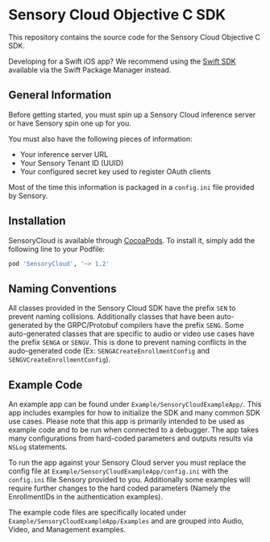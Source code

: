 # Sensory Cloud Objective C SDK

This repository contains the source code for the Sensory Cloud Objective C SDK.

Developing for a Swift iOS app? We recommend using the [Swift SDK](https://github.com/Sensory-Cloud/ios-sdk) available via the Swift Package Manager instead.

## General Information

Before getting started, you must spin up a Sensory Cloud inference server or have Sensory spin one up for you.

You must also have the following pieces of information:

- Your inference server URL
- Your Sensory Tenant ID (UUID)
- Your configured secret key used to register OAuth clients

Most of the time this information is packaged in a `config.ini` file provided by Sensory.

## Installation

SensoryCloud is available through [CocoaPods](https://cocoapods.org). To install
it, simply add the following line to your Podfile:

```ruby
pod 'SensoryCloud', '~> 1.2'
```

## Naming Conventions

All classes provided in the Sensory Cloud SDK have the prefix `SEN` to prevent naming collisions. 
Additionally classes that have been auto-generated by the GRPC/Protobuf compilers have the prefix `SENG`.
Some auto-generated classes that are specific to audio or video use cases have the prefix `SENGA` or `SENGV`.
This is done to prevent naming conflicts in the audo-generated code (Ex: `SENGACreateEnrollmentConfig` and `SENGVCreateEnrollmentConfig`).

## Example Code

An example app can be found under `Example/SensoryCloudExampleApp/`. This app includes examples for how to initialize the SDK and many common SDK use cases. Please note that this app is primarily intended to be used as example code and to be run when connected to a debugger. The app takes many configurations from hard-coded parameters and outputs results via `NSLog` statements. 

To run the app against your Sensory Cloud server you must replace the config file at `Example/SensoryCloudExampleApp/config.ini` with the `config.ini` file Sensory provided to you. Additionally some examples will require further changes to the hard coded parameters (Namely the EnrollmentIDs in the authentication examples).

The example code files are specifically located under `Example/SensoryCloudExampleApp/Examples` and are grouped into Audio, Video, and Management examples.
